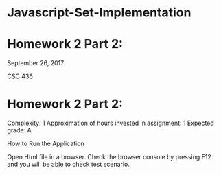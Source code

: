 # Javascript-Set-Implementation

# Homework 2 Part 2:

September 26, 2017

CSC 436

# Homework 2 Part 2:
Complexity: 1
Approximation of hours invested in assignment: 1
Expected grade: A

How to Run the Application

Open Html file in a browser.
Check the browser console by pressing F12 and you will be able to check test scenario.
